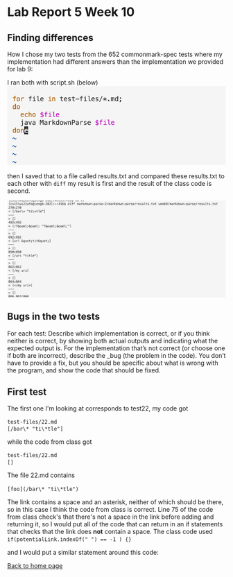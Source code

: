 # Lab Report 5 Week 10

## Finding differences 

How I chose my two tests from the 652 commonmark-spec tests where my implementation  had different answers than the implementation we provided for lab 9:

I ran both with script.sh (below)
![script file](/script.png)

then I saved that to a file called results.txt and compared these results.txt to each other with ```diff``` my result is first and the result of the class code is second.

![running diff](/diffcommand.png)


## Bugs in the two tests

For each test:
Describe which implementation is correct, or if you think neither is correct, by showing both actual outputs and indicating what the expected output is.
For the implementation that’s not correct (or choose one if both are incorrect), describe the _bug (the problem in the code). You don’t have to provide a fix, but you should be specific about what is wrong with the program, and show the code that should be fixed.

## First test

The first one I'm looking at corresponds to test22, my code got 
``` 
test-files/22.md
[/bar\* "ti\*tle"] 
```
while the code from class got
``` 
test-files/22.md
[] 
```
The file 22.md contains

```[foo](/bar\* "ti\*tle") ```

The link contains a space and an asterisk, neither of which should be there, so in this case I think the code from class is correct. Line 75 of the code from class check's that there's not a space in the link before adding and returning it, so I would put all of the code that can return in an if statements that checks that the link does **not** contain a space. The class code used 
```if(potentialLink.indexOf(" ") == -1 ) {}```

and I would put a similar statement around this code:



[Back to home page](index.html)
